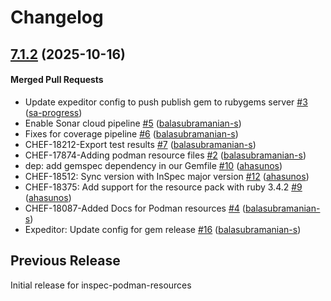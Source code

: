 # Changelog
<!-- latest_release -->
<!-- latest_release -->
<!-- release_rollup -->
<!-- release_rollup -->
<!-- latest_stable_release -->
## [7.1.2](https://github.com/inspec/inspec-podman-resources/tree/7.1.2) (2025-10-16)

#### Merged Pull Requests
- Update expeditor config to push publish gem to rubygems server [#3](https://github.com/inspec/inspec-podman-resources/pull/3) ([sa-progress](https://github.com/sa-progress))
- Enable Sonar cloud pipeline [#5](https://github.com/inspec/inspec-podman-resources/pull/5) ([balasubramanian-s](https://github.com/balasubramanian-s))
- Fixes for coverage pipeline [#6](https://github.com/inspec/inspec-podman-resources/pull/6) ([balasubramanian-s](https://github.com/balasubramanian-s))
- CHEF-18212-Export test results [#7](https://github.com/inspec/inspec-podman-resources/pull/7) ([balasubramanian-s](https://github.com/balasubramanian-s))
- CHEF-17874-Adding podman resource files [#2](https://github.com/inspec/inspec-podman-resources/pull/2) ([balasubramanian-s](https://github.com/balasubramanian-s))
- dep: add gemspec dependency in our Gemfile [#10](https://github.com/inspec/inspec-podman-resources/pull/10) ([ahasunos](https://github.com/ahasunos))
- CHEF-18512: Sync version with InSpec major version [#12](https://github.com/inspec/inspec-podman-resources/pull/12) ([ahasunos](https://github.com/ahasunos))
- CHEF-18375: Add support for the resource pack with ruby 3.4.2 [#9](https://github.com/inspec/inspec-podman-resources/pull/9) ([ahasunos](https://github.com/ahasunos))
- CHEF-18087-Added Docs for Podman resources [#4](https://github.com/inspec/inspec-podman-resources/pull/4) ([balasubramanian-s](https://github.com/balasubramanian-s))
- Expeditor: Update config for gem release [#16](https://github.com/inspec/inspec-podman-resources/pull/16) ([balasubramanian-s](https://github.com/balasubramanian-s))
<!-- latest_stable_release -->


## Previous Release
Initial release for inspec-podman-resources